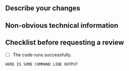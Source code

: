 <!---
Please write your PR name in the present imperative tense. Examples of present imperative tense are:
"Fix issue in the dispatcher where…", "Improve our handling of…", etc."

For more information on Pull Requests, you can reference here:
https://success.vanillaforums.com/kb/articles/228-using-pull-requests-to-contribute
-->
## Describe your changes


## Non-obvious technical information


## Checklist before requesting a review
- [ ] The code runs successfully.

```console
HERE IS SOME COMMAND LINE OUTPUT
```
